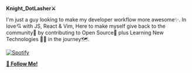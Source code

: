 **Knight_DotLasher⚔️**

I'm just a guy looking to make my developer workflow more awesome✨. In love💘 with JS, React & Vim, Here to make myself give back to the community🤗 by contributing to Open Source🚀 plus Learning New Technologies 👨‍💻 in the journey🗺️.

[![Spotify](https://spotify-github-readme.vercel.app/api/spotify)](https://open.spotify.com/collection/tracks)

[**💖 Follow Me!**](https://github.com/Vidhanvyrs)
